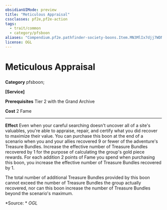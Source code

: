 ```yaml
---
obsidianUIMode: preview
title: "Meticulous Appraisal"
cssclasses: pf2e,pf2e-action
tags:
  - trait/common
  - category/pfsboon
aliases: "Compendium.pf2e.pathfinder-society-boons.Item.MN3MlIx7djj7WDNY"
license: OGL
---
```

# Meticulous Appraisal

### 

**Category** pfsboon; 




**\[Service\]**

**Prerequisites** Tier 2 with the Grand Archive

**Cost** 2 Fame

* * *

**Effect** Even when your careful searching doesn't uncover all of a site's valuables, you're able to appraise, repair, and certify what you did recover to maximize their value. You can purchase this boon at the end of a scenario when you and your allies recovered 9 or fewer of the adventure's Treasure Bundles. Increase the effective number of Treasure Bundles recovered by 1 for the purpose of calculating the group's gold piece rewards. For each addition 2 points of Fame you spend when purchasing this boon, you increase the effective number of Treasure Bundles recovered by 1.

The total number of additional Treasure Bundles provided by this boon cannot exceed the number of Treasure Bundles the group actually recovered, nor can this boon increase the number of Treasure Bundles beyond the scenario's maximum.

*Source: *
*OGL*